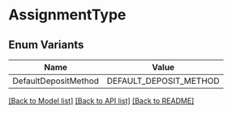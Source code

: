 # AssignmentType

## Enum Variants

| Name | Value |
|---- | -----|
| DefaultDepositMethod | DEFAULT_DEPOSIT_METHOD |


[[Back to Model list]](../README.md#documentation-for-models) [[Back to API list]](../README.md#documentation-for-api-endpoints) [[Back to README]](../README.md)


